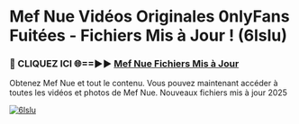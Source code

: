# Mef Nue Vidéos Originales 0nlyFans Fuitées - Fichiers Mis à Jour ! (6lslu)

<h3>🔴 CLIQUEZ ICI 🌐==►► <a href="https://tinyurl.com/2pmr4ezf" rel="nofollow">Mef Nue Fichiers Mis à Jour</a></h3>

Obtenez Mef Nue et tout le contenu. Vous pouvez maintenant accéder à toutes les vidéos et photos de Mef Nue. Nouveaux fichiers mis à jour 2025

[![6lslu](https://i.imgur.com/6SNvagu.gif)](https://tinyurl.com/2pmr4ezf)
